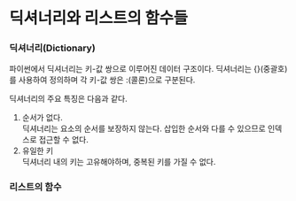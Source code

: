<h1>딕셔너리와 리스트의 함수들</h1>

<h3>딕셔너리(Dictionary)</h3>
파이썬에서 딕셔너리는 키-값 쌍으로 이루어진 데이터 구조이다.
딕셔너리는 {}(중괄호)를 사용하여 정의하며 각 키-값 쌍은 :(콜론)으로 구분된다.

딕셔너리의 주요 특징은 다음과 같다.
1. 순서가 없다.<br>
딕셔너리는 요소의 순서를 보장하지 않는다.
삽입한 순서와 다를 수 있으므로 인덱스로 접근할 수 없다.
2. 유일한 키<br>
딕셔너리 내의 키는 고유해야하며, 중복된 키를 가질 수 없다.

<h3>리스트의 함수</h3>
